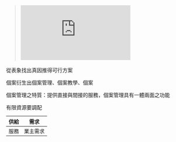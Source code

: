 >![個案管理概論](https://github.com/Henryliu880922/Ntunhs/blob/main/111%E4%B8%8A%E5%AD%B8%E6%9C%9F/%E5%80%8B%E6%A1%88%E7%AE%A1%E7%90%86/%E6%95%99%E5%AD%B8%E6%AA%94%E6%A1%88/1111%E5%80%8B%E6%A1%88%E7%AE%A1%E7%90%86%E6%A6%82%E8%AB%96.pdf)  

從表象找出真因推得可行方案  

個案衍生出個案管理、個案教學、個案  

個案管理之特質：提供直接與間接的服務，個案管理具有一體兩面之功能  

有限資源要調配  

| 供給| 需求 
| -------- | -------- 
| 服務    | 業主需求  
